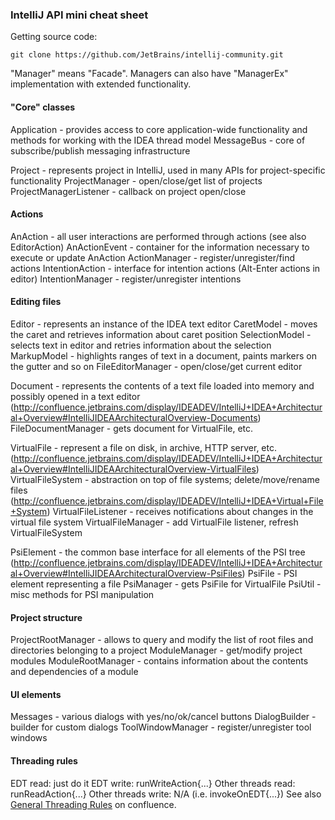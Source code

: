 ### IntelliJ API mini cheat sheet

Getting source code:
```
git clone https://github.com/JetBrains/intellij-community.git
```
"Manager" means "Facade". Managers can also have "ManagerEx" implementation with extended functionality.

#### "Core" classes

Application - provides access to core application-wide functionality and methods for working with the IDEA thread model
MessageBus - core of subscribe/publish messaging infrastructure

Project - represents project in IntelliJ, used in many APIs for project-specific functionality
ProjectManager - open/close/get list of projects
ProjectManagerListener - callback on project open/close


#### Actions

AnAction - all user interactions are performed through actions (see also EditorAction)
AnActionEvent - container for the information necessary to execute or update AnAction
ActionManager - register/unregister/find actions
IntentionAction - interface for intention actions (Alt-Enter actions in editor)
IntentionManager - register/unregister intentions


#### Editing files

Editor - represents an instance of the IDEA text editor
CaretModel - moves the caret and retrieves information about caret position
SelectionModel - selects text in editor and retries information about the selection
MarkupModel - highlights ranges of text in a document, paints markers on the gutter and so on
FileEditorManager - open/close/get current editor

Document - represents the contents of a text file loaded into memory and possibly opened in a text editor
(http://confluence.jetbrains.com/display/IDEADEV/IntelliJ+IDEA+Architectural+Overview#IntelliJIDEAArchitecturalOverview-Documents)
FileDocumentManager - gets document for VirtualFile, etc.

VirtualFile - represent a file on disk, in archive, HTTP server, etc. (http://confluence.jetbrains.com/display/IDEADEV/IntelliJ+IDEA+Architectural+Overview#IntelliJIDEAArchitecturalOverview-VirtualFiles)
VirtualFileSystem - abstraction on top of file systems; delete/move/rename files
(http://confluence.jetbrains.com/display/IDEADEV/IntelliJ+IDEA+Virtual+File+System)
VirtualFileListener - receives notifications about changes in the virtual file system
VirtualFileManager - add VirtualFile listener, refresh VirtualFileSystem

PsiElement - the common base interface for all elements of the PSI tree
(http://confluence.jetbrains.com/display/IDEADEV/IntelliJ+IDEA+Architectural+Overview#IntelliJIDEAArchitecturalOverview-PsiFiles)
PsiFile - PSI element representing a file
PsiManager - gets PsiFile for VirtualFile
PsiUtil - misc methods for PSI manipulation


#### Project structure

ProjectRootManager - allows to query and modify the list of root files and directories belonging to a project
ModuleManager - get/modify project modules
ModuleRootManager - contains information about the contents and dependencies of a module

#### UI elements

Messages - various dialogs with yes/no/ok/cancel buttons
DialogBuilder - builder for custom dialogs
ToolWindowManager - register/unregister tool windows


#### Threading rules
EDT read: just do it
EDT write: runWriteAction{...}
Other threads read: runReadAction{...}
Other threads write: N/A (i.e. invokeOnEDT{...})
See also 
[General Threading Rules](http://confluence.jetbrains.com/display/IDEADEV/IntelliJ+IDEA+Architectural+Overview#IntelliJIDEAArchitecturalOverview-Threading)
on confluence.
